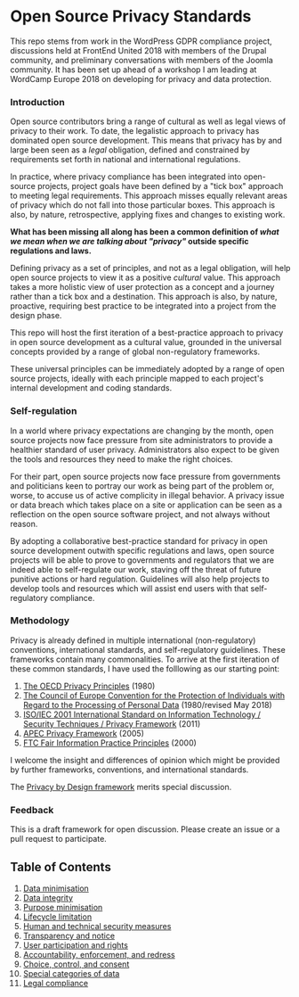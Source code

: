 # Open Source Privacy Standards

This repo stems from work in the WordPress GDPR compliance project, discussions held at FrontEnd United 2018 with members of the Drupal community, and preliminary conversations with members of the Joomla community. It has been set up ahead of a workshop I am leading at WordCamp Europe 2018 on developing for privacy and data protection.

### Introduction
Open source contributors bring a range of cultural as well as legal views of privacy to their work. To date, the legalistic approach to privacy has dominated open source development. This means that privacy has by and large been seen as a _legal_ obligation, defined and constrained by requirements set forth in national and international regulations. 

In practice, where privacy compliance has been integrated into open-source projects, project goals have been defined by a "tick box" approach to meeting legal requirements. This approach misses equally relevant areas of privacy which do not fall into those  particular boxes. This approach is also, by nature, retrospective, applying fixes and changes to existing work.

**What has been missing all along has been a common definition of _what we mean when we are talking about "privacy"_ outside specific regulations and laws.** 

Defining privacy as a set of principles, and not as a legal obligation, will help open source projects to view it as a positive _cultural_ value. This approach takes a more holistic view of user protection as a concept and a journey rather than a tick box and a destination. This approach is also, by nature, proactive, requiring best practice to be integrated into a project from the design phase.

This repo will host the first iteration of a best-practice approach to privacy in open source development as a cultural value, grounded in the universal concepts provided by a range of global non-regulatory frameworks.

These universal principles can be immediately adopted by a range of open source projects, ideally with each principle mapped to each project's internal development and coding standards.

### Self-regulation
In a world where privacy expectations are changing by the month, open source projects now face pressure from site administrators to provide a healthier standard of user privacy. Administrators also expect to be given the tools and resources they need to make the right choices. 

For their part, open source projects now face pressure from governments and politicians keen to portray our work as being part of the problem or, worse, to accuse us of active complicity in illegal behavior. A privacy issue or data breach which takes place on a site or application can be seen as a reflection on the open source software project, and not always without reason.

By adopting a collaborative best-practice standard for privacy in open source development outwith specific regulations and laws, open source projects will be able to prove to governments and regulators that we are indeed able to self-regulate our work, staving off the threat of future punitive actions or hard regulation. Guidelines will also help projects to develop tools and resources which will assist end users with that self-regulatory compliance.

### Methodology
Privacy is already defined in multiple international (non-regulatory) conventions, international standards, and self-regulatory guidelines. These frameworks contain many commonalities. To arrive at the first iteration of these common standards, I have used the folllowing as our starting point:

1. [The OECD Privacy Principles](https://www.oecd.org/sti/ieconomy/oecdguidelinesontheprotectionofprivacyandtransborderflowsofpersonaldata.htm) (1980)
2. [The Council of Europe Convention for the Protection of Individuals with Regard to the Processing of Personal Data](https://search.coe.int/cm/Pages/result_details.aspx?ObjectId=09000016807c65bf) (1980/revised May 2018)
3. [ISO/IEC 2001 International Standard on Information Technology / Security Techniques / Privacy Framework](https://www.iso.org/standard/45123.html) (2011)
4. [APEC Privacy Framework](https://www.apec.org/Publications/2005/12/APEC-Privacy-Framework) (2005)
5. [FTC Fair Information Practice Principles](https://web.archive.org/web/20100309105100/http://www.ftc.gov/reports/privacy3/fairinfo.shtm#Access/Participation) (2000)

I welcome the insight and differences of opinion which might be provided by further frameworks, conventions, and international standards.

The [Privacy by Design framework](privacy-by-design.md) merits special discussion.

### Feedback

This is a draft framework for open discussion. Please create an issue or a pull request to participate. 

## Table of Contents

1. [Data minimisation](guideline-01.md)
2. [Data integrity](guideline-02.md)
3. [Purpose minimisation](guideline-03.md)
4. [Lifecycle limitation](guideline-04.md)
5. [Human and technical security measures](guideline-05.md)
6. [Transparency and notice](guideline-06.md)
7. [User participation and rights](guideline-07.md)
8. [Accountability, enforcement, and redress](guideline-08.md)
9. [Choice, control, and consent](guideline-09.md)
10. [Special categories of data](guideline-10.md)
11. [Legal compliance](guideline-11.md)


